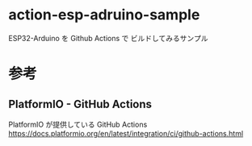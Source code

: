 # action-esp-adruino-sample
ESP32-Arduino を Github Actions で ビルドしてみるサンプル

# 参考
## PlatformIO - GitHub Actions
PlatformIO が提供している GitHub Actions  
https://docs.platformio.org/en/latest/integration/ci/github-actions.html
